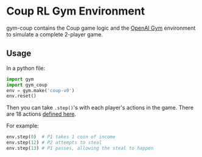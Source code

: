 # Coup RL Gym Environment

gym-coup contains the Coup game logic and the [OpenAI Gym](https://gym.openai.com/) environment to simulate a complete 2-player game.

## Usage
In a python file:
```python
import gym
import gym_coup
env = gym.make('coup-v0')
env.reset()
```
Then you can take `.step()`'s with each player's actions in the game.
There are 18 actions [defined here](https://github.com/BStarcheus/coup-rl/blob/main/gym-coup/gym_coup/envs/coup_env.py#L16).

For example:
```python
env.step(0)  # P1 takes 1 coin of income
env.step(12) # P2 attempts to steal
env.step(13) # P1 passes, allowing the steal to happen
```